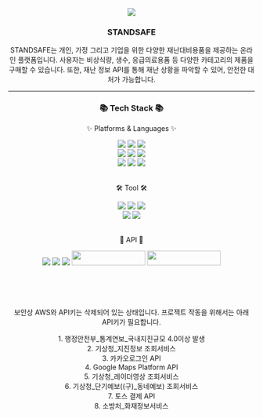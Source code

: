 <div align=center>
	<img src="https://capsule-render.vercel.app/api?type=waving&color=auto&height=200&section=header&text=Team2%20Github!&fontSize=90" />	
	<br>
	<h3>STANDSAFE</h3>
	STANDSAFE는 개인, 가정 그리고 기업을 위한 다양한 재난대비용품을 제공하는 온라인 플랫폼입니다. 사용자는 비상식량, 생수, 응급의료용품 등 다양한 카테고리의 제품을 구매할 수 있습니다.
또한, 재난 정보 API를 통해 재난 상황을 파악할 수 있어, 안전한 대처가 가능합니다.
	<hr>
</div>
<div align=center>
	<h3>📚 Tech Stack 📚</h3>
	<p>✨ Platforms & Languages ✨</p>
</div>
<div align="center">
	<img src="https://img.shields.io/badge/Java-007396?style=flat&logo=Conda-Forge&logoColor=white" />
	<img src="https://img.shields.io/badge/HTML5-E34F26?style=flat&logo=HTML5&logoColor=white" />
	<img src="https://img.shields.io/badge/CSS3-1572B6?style=flat&logo=CSS3&logoColor=white" />
	<br>
	<img src="https://img.shields.io/badge/JavaScript-F7DF1E?style=flat&logo=JavaScript&logoColor=white" />
	<img src="https://img.shields.io/badge/jQuery-0769AD?style=flat&logo=jQuery&logoColor=white" />
	<img src="https://img.shields.io/badge/Spring-6DB33F?style=flat&logo=Spring&logoColor=white" />
	<br>
	<img src="https://img.shields.io/badge/Mybatis-000000?style=flat&logo=Fluentd&logoColor=white" />
	<img src="https://img.shields.io/badge/MySQL-4479A1?style=flat&logo=MySQL&logoColor=white" />
	<img src="https://img.shields.io/badge/MariaDB-003545?style=flat&logo=MariaDB&logoColor=white" />
</div>
<br>
<div align=center>
	<p>🛠 Tool 🛠</p>
</div>
<div align=center>
	<img src="https://img.shields.io/badge/spring-6DB33F?style=flat&logo=spring&logoColor=white" />
	<img src="https://img.shields.io/badge/Tomcat-F8DC75?style=flat&logo=ApacheTomcat&logoColor=white" />
	<img src="https://img.shields.io/badge/AWS-232F3E?style=flat&logo=AmazonAWS&logoColor=white" />
	<br>
	<img src="https://img.shields.io/badge/GitHub-181717?style=flat&logo=GitHub&logoColor=white" />
	<img src="https://img.shields.io/badge/figma-F24E1E?style=flat&logo=figma&logoColor=white" />
</div>
<br>
<div align=center>
	<p>🎨 API 🎨</p>
</div>
<div align=center>
		<img src="https://img.shields.io/badge/kakao-FFCD00?style=flat&logo=kakao&logoColor=white" />
		<img src="https://img.shields.io/badge/googlemaps-4285F4?style=flat&logo=googlemaps&logoColor=white" />
		<img src="https://img.shields.io/badge/naver-03C75A?style=flat&logo=naver&logoColor=white" />
		<img src="https://daoift3qrrnil.cloudfront.net/business_employment_companies/images/000/035/386/original/logo-toss.png?1688458316" style="width:150px; height:30px;" />
		<img src="https://www.data.go.kr/images/biz/common/logo/logo-footer-01.png" style="width:150px; height:30px;"/>
	<br>
</div>
<br><br><br><br>
<div align=center>
	<p>보안상 AWS와 API키는 삭제되어 있는 상태입니다. 프로젝트 작동을 위해서는 아래 API키가 필요합니다.</p>
	1. 행정안전부_통계연보_국내지진규모 4.0이상 발생 <br>
	2. 기상청_지진정보 조회서비스 <br>
	3. 카카오로그인 API <br>
	4. Google Maps Platform API <br>
	5. 기상청_레이더영상 조회서비스 <br>
	6. 기상청_단기예보((구)_동네예보) 조회서비스 <br>
	7. 토스 결제 API <br>
	8. 소방처_화재정보서비스 <br>
</div>
